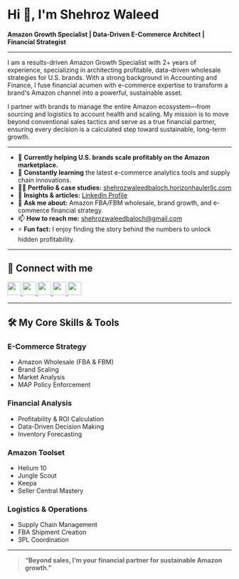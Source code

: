 # Hi 👋, I'm Shehroz Waleed

**Amazon Growth Specialist | Data-Driven E-Commerce Architect | Financial Strategist**

---

I am a results-driven Amazon Growth Specialist with 2+ years of experience, specializing in architecting profitable, data-driven wholesale strategies for U.S. brands. With a strong background in Accounting and Finance, I fuse financial acumen with e-commerce expertise to transform a brand's Amazon channel into a powerful, sustainable asset.

I partner with brands to manage the entire Amazon ecosystem—from sourcing and logistics to account health and scaling. My mission is to move beyond conventional sales tactics and serve as a true financial partner, ensuring every decision is a calculated step toward sustainable, long-term growth.

---

- 🔭 **Currently helping U.S. brands scale profitably on the Amazon marketplace.**
- 🌱 **Constantly learning** the latest e-commerce analytics tools and supply chain innovations.
- 👨‍💻 **Portfolio & case studies:** [shehrozwaleedbaloch.horizonhaulerllc.com](https://shehrozwaleedbaloch.horizonhaulerllc.com)
- 📝 **Insights & articles:** [LinkedIn Profile](https://linkedin.com/in/shehroz-waleed-5584b2296)
- 💬 **Ask me about:** Amazon FBA/FBM wholesale, brand growth, and e-commerce financial strategy.
- 📫 **How to reach me:** shehrozwaleedbaloch@gmail.com
- ⚡ **Fun fact:** I enjoy finding the story behind the numbers to unlock hidden profitability.

---

## 🚀 Connect with me

<p align="left">
  <a href="https://linkedin.com/in/shehroz-waleed-5584b2296" target="_blank">
    <img src="https://raw.githubusercontent.com/danielcranney/readme-generator/main/public/icons/socials/linkedin.svg" width="30" height="30" />
  </a>
  <a href="https://twitter.com/shehroz__waleed" target="_blank">
    <img src="https://raw.githubusercontent.com/danielcranney/readme-generator/main/public/icons/socials/twitter.svg" width="30" height="30" />
  </a>
  <a href="https://instagram.com/shehroz__waleed" target="_blank">
    <img src="https://raw.githubusercontent.com/danielcranney/readme-generator/main/public/icons/socials/instagram.svg" width="30" height="30" />
  </a>
  <a href="https://fb.com/share/1B9py6u6Hw/" target="_blank">
    <img src="https://raw.githubusercontent.com/danielcranney/readme-generator/main/public/icons/socials/facebook.svg" width="30" height="30" />
  </a>
  <a href="mailto:shehrozwaleedbaloch@gmail.com" target="_blank">
    <img src="https://cdn.jsdelivr.net/npm/@fortawesome/fontawesome-free@6.4.0/svgs/solid/envelope.svg" width="30" height="30" />
  </a>
</p>

---

## 🛠️ My Core Skills & Tools

### E-Commerce Strategy
- Amazon Wholesale (FBA & FBM)
- Brand Scaling
- Market Analysis
- MAP Policy Enforcement

### Financial Analysis
- Profitability & ROI Calculation
- Data-Driven Decision Making
- Inventory Forecasting

### Amazon Toolset
- Helium 10
- Jungle Scout
- Keepa
- Seller Central Mastery

### Logistics & Operations
- Supply Chain Management
- FBA Shipment Creation
- 3PL Coordination

---

> **“Beyond sales, I’m your financial partner for sustainable Amazon growth.”**
